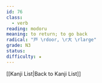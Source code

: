 ```yaml
---
id: 76
class:
  - verb
reading: modoru
meaning: to return; to go back
radical: "戸 \rdoor, \r大 \rlarge"
grade: N3
status:
difficulty: ★
---
```

[[Kanji List|Back to Kanji List]]